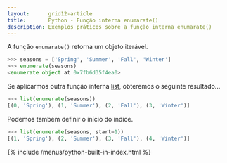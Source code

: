 ```yaml
---
layout:      grid12-article
title:       Python - Função interna enumarate()
description: Exemplos práticos sobre a função interna enumarate()
---
```


A função `enumarate()` retorna um objeto iterável.

```python
>>> seasons = ['Spring', 'Summer', 'Fall', 'Winter']
>>> enumerate(seasons)
<enumerate object at 0x7fb6d35f4ea0>
```

Se aplicarmos outra função interna [list](/python/built-in/list/), obteremos o seguinte resultado...

```python
>>> list(enumerate(seasons))
[(0, 'Spring'), (1, 'Summer'), (2, 'Fall'), (3, 'Winter')]
```
Podemos também definir o início do índice.

```python
>>> list(enumerate(seasons, start=1))
[(1, 'Spring'), (2, 'Summer'), (3, 'Fall'), (4, 'Winter')]
```

{% include /menus/python-built-in-index.html %}